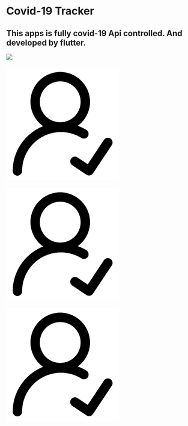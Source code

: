# Covid-19 Tracker
## This apps is fully covid-19 Api controlled. And developed by flutter. 
<img src = "asset/image/photo_2022-12-28_23-27-14.jpg" width = 300><br><br/>
<img src = "asset/image/active.png" width = 300><br><br/>
<img src = "asset/image/active.png" width = 300><br><br/>
<img src = "asset/image/active.png" width = 300><br><br/>

